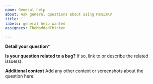 ```yaml
---
name: General help
about: Ask general questions about using ManiaKV
title: ''
labels: general help wanted
assignees: TheModdedChicken

---
```


**Detail your question***

**Is your question related to a bug?**
If so, link to or describe the related issue(s).

**Additional context**
Add any other context or screenshots about the question here.
